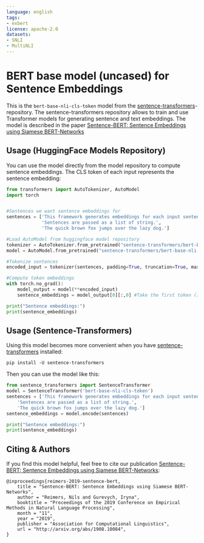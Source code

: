 ```yaml
---
language: english
tags:
- exbert
license: apache-2.0
datasets:
- SNLI
- MultiNLI
---
```


# BERT base model (uncased) for Sentence Embeddings
This is the `bert-base-nli-cls-token` model from the [sentence-transformers](https://github.com/UKPLab/sentence-transformers)-repository. The sentence-transformers repository allows to train and use Transformer models for generating sentence and text embeddings. 
The model is described in  the paper  [Sentence-BERT: Sentence Embeddings using Siamese BERT-Networks](https://arxiv.org/abs/1908.10084)

## Usage (HuggingFace Models Repository)

You can use the model directly from the model repository to compute sentence embeddings. The CLS token of each input represents the sentence embedding:
```python
from transformers import AutoTokenizer, AutoModel
import torch


#Sentences we want sentence embeddings for
sentences = ['This framework generates embeddings for each input sentence',
             'Sentences are passed as a list of string.',
             'The quick brown fox jumps over the lazy dog.']

#Load AutoModel from huggingface model repository
tokenizer = AutoTokenizer.from_pretrained("sentence-transformers/bert-base-nli-cls-token")
model = AutoModel.from_pretrained("sentence-transformers/bert-base-nli-cls-token")

#Tokenize sentences
encoded_input = tokenizer(sentences, padding=True, truncation=True, max_length=128, return_tensors='pt')

#Compute token embeddings
with torch.no_grad():
    model_output = model(**encoded_input)
    sentence_embeddings = model_output[0][:,0] #Take the first token ([CLS]) from each sentence 

print("Sentence embeddings:")
print(sentence_embeddings)
```

## Usage (Sentence-Transformers)
Using this model becomes more convenient when you have [sentence-transformers](https://github.com/UKPLab/sentence-transformers) installed:
```
pip install -U sentence-transformers
```

Then you can use the model like this:
```python
from sentence_transformers import SentenceTransformer
model = SentenceTransformer('bert-base-nli-cls-token')
sentences = ['This framework generates embeddings for each input sentence',
    'Sentences are passed as a list of string.', 
    'The quick brown fox jumps over the lazy dog.']
sentence_embeddings = model.encode(sentences)

print("Sentence embeddings:")
print(sentence_embeddings)
```


## Citing & Authors
If you find this model helpful, feel free to cite our publication [Sentence-BERT: Sentence Embeddings using Siamese BERT-Networks](https://arxiv.org/abs/1908.10084):
``` 
@inproceedings{reimers-2019-sentence-bert,
    title = "Sentence-BERT: Sentence Embeddings using Siamese BERT-Networks",
    author = "Reimers, Nils and Gurevych, Iryna",
    booktitle = "Proceedings of the 2019 Conference on Empirical Methods in Natural Language Processing",
    month = "11",
    year = "2019",
    publisher = "Association for Computational Linguistics",
    url = "http://arxiv.org/abs/1908.10084",
}
```
